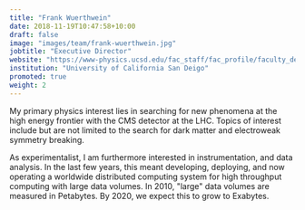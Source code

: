 ```yaml
---
title: "Frank Wuerthwein"
date: 2018-11-19T10:47:58+10:00
draft: false
image: "images/team/frank-wuerthwein.jpg"
jobtitle: "Executive Director"
website: "https://www-physics.ucsd.edu/fac_staff/fac_profile/faculty_description.php?person_id=494"
institution: "University of California San Deigo"
promoted: true
weight: 2
---
```


My primary physics interest lies in searching for new phenomena at the high energy frontier with the CMS detector at the LHC. Topics of interest include but are not limited to the search for dark matter and electroweak symmetry breaking.

As experimentalist, I am furthermore interested in instrumentation, and data analysis. In the last few years, this meant developing, deploying, and now operating a worldwide distributed computing system for high throughput computing with large data volumes. In 2010, "large" data volumes are measured in Petabytes. By 2020, we expect this to grow to Exabytes.
